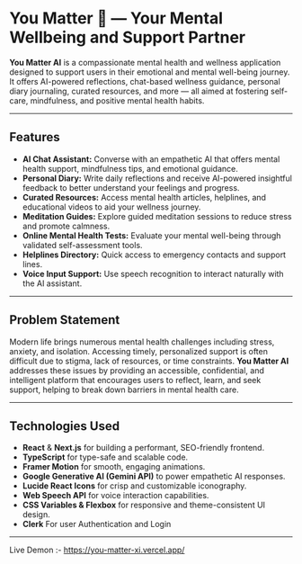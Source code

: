 # You Matter 💖 — Your Mental Wellbeing and Support Partner

**You Matter AI** is a compassionate mental health and wellness application designed to support users in their emotional and mental well-being journey. It offers AI-powered reflections, chat-based wellness guidance, personal diary journaling, curated resources, and more — all aimed at fostering self-care, mindfulness, and positive mental health habits.

---

## Features

- **AI Chat Assistant:** Converse with an empathetic AI that offers mental health support, mindfulness tips, and emotional guidance.
- **Personal Diary:** Write daily reflections and receive AI-powered insightful feedback to better understand your feelings and progress.
- **Curated Resources:** Access mental health articles, helplines, and educational videos to aid your wellness journey.
- **Meditation Guides:** Explore guided meditation sessions to reduce stress and promote calmness.
- **Online Mental Health Tests:** Evaluate your mental well-being through validated self-assessment tools.
- **Helplines Directory:** Quick access to emergency contacts and support lines.
- **Voice Input Support:** Use speech recognition to interact naturally with the AI assistant.

---

## Problem Statement

Modern life brings numerous mental health challenges including stress, anxiety, and isolation. Accessing timely, personalized support is often difficult due to stigma, lack of resources, or time constraints. **You Matter AI** addresses these issues by providing an accessible, confidential, and intelligent platform that encourages users to reflect, learn, and seek support, helping to break down barriers in mental health care.

---

## Technologies Used

- **React** & **Next.js** for building a performant, SEO-friendly frontend.
- **TypeScript** for type-safe and scalable code.
- **Framer Motion** for smooth, engaging animations.
- **Google Generative AI (Gemini API)** to power empathetic AI responses.
- **Lucide React Icons** for crisp and customizable iconography.
- **Web Speech API** for voice interaction capabilities.
- **CSS Variables & Flexbox** for responsive and theme-consistent UI design.
- **Clerk** For user Authentication and Login

---

Live Demon :- https://you-matter-xi.vercel.app/
